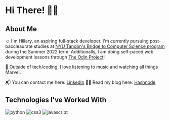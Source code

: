# Hi There! 👋🏾

## About Me 

☺️ I'm Hillary, an aspiring full-stack developer. I'm currently pursuing post-baccleaurate studies at [NYU Tandon's Bridge to Computer Science program](https://engineering.nyu.edu/academics/programs/nyu-tandon-bridge) during the Summer 2022 term. Additionally, I am doing self-paced web development lessons through [The Odin Project](https://www.theodinproject.com)!

🎊 Outside of tech/coding, I love listening to music and watching all things Marvel.

📬 You can contact me here: [LinkedIn](https://www.linkedin.com/in/hillary-osei)
✍🏾 Read my blog here: [Hashnode](https://hillaryosei.hashnode.dev/)

## Technologies I've Worked With

![python](https://img.shields.io/badge/Python-yellow?style=for-the-badge&logo=Python&logoColor=blue)
![css3](https://img.shields.io/badge/CSS3-blue?style=for-the-badge&logo=CSS3&logoColor=white)
![javascript](https://img.shields.io/badge/JavaScript-black?style=for-the-badge&logo=JavaScript&logoColor=yellow)




<!---
hillaryosei/hillaryosei is a ✨ special ✨ repository because its `README.md` (this file) appears on your GitHub profile.
You can click the Preview link to take a look at your changes.
--->
